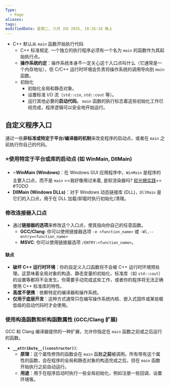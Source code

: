 ```yaml
---
Type:
  - Page
aliases: 
tags: 
modifiedDate: 星期二, 六月 3日 2025, 10:26:18 晚上
---
```

- C++ 默认从 `main` 函数开始执行代码
    - C++ 标准规定. 一个独立的执行程序必须有一个名为 `main` 的函数作为其起始执行点。
    - **操作系统约定**：操作系统本身不一定关心这个入口点叫什么（它通常是一个内存地址），但 C/C++ 运行时环境会负责将操作系统的调用导向到 `main` 函数。
    - 初始化
        - 初始化全局和静态对象。
        - 设置标准 I/O 流（`std::cin`, `std::cout` 等）。
        - 运行其他必要的**启动代码**。 `main` 函数的执行标志着这些初始化工作已经完成，程序逻辑可以安全地开始运行。

## 自定义程序入口

通过一些**非标准或特定于平台/编译器的机制**来改变程序的启动点，或者在 `main` 之前执行你自己的代码。

### ⭐使用特定于平台或库的启动点 (如 WinMain, DllMain)

- ⭐**WinMain (Windows)**：在 Windows GUI 应用程序中，`WinMain` 是程序的主要入口点，而不是 `main` ==我好像用过来着, 是软渲染器吗? [软光栅实践](软光栅实践.md)== #TODO 
- **DllMain (Windows DLLs)**：对于 Windows 动态链接库 (DLL)，`DllMain` 是它们的入口点，用于在 DLL 加载/卸载时执行初始化/清理。

### 修改连接器入口点

- 通过**链接器的选项**来修改这个入口点，使其指向你自己的任意函数。
    - **GCC/Clang**: 你可以使用链接器选项 `-e <function_name>` 或 `-Wl,--entry=<function_name>`
    - **MSVC**: 你可以使用链接器选项 `/ENTRY:<function_name>`。

#### 缺点

- **破坏 C++ 运行时环境**：你的自定义入口函数将不会被 C++ 运行时环境预处理。这意味着全局对象的构造、静态变量的初始化、标准库（如 `std::cout`）的设置等都将不会发生。你需要手动完成这些工作，或者你的程序将无法正确使用 C++ 标准库的特性。
- **高度不便携**：依赖特定的编译器和操作系统。
- **仅用于底层开发**：这种方式通常只在编写操作系统内核、嵌入式固件或某些极低级的启动代码时才会使用。

### 使用构造函数和析构函数属性 (GCC/Clang 扩展)

GCC 和 Clang 编译器提供的一种扩展，允许你指定在 `main` 函数之前或之后运行的函数。

- **`__attribute__((constructor))`**:
    - **原理**：这个属性修饰的函数会在 `main` 函数**之前**被调用。所有带有这个属性的函数，会在程序的全局和静态对象的构造完成之后，但在 `main` 函数开始执行之前自动运行。
    - **用途**：用于在程序启动时执行一些全局初始化，例如注册一些回调、设置环境等。
